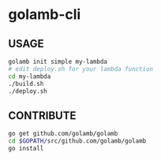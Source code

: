 # golamb-cli

## USAGE

```sh
golamb init simple my-lambda
# edit deploy.sh for your lambda function
cd my-lambda
./build.sh
./deploy.sh
```

## CONTRIBUTE

```sh
go get github.com/golamb/golamb
cd $GOPATH/src/github.com/golamb/golamb
go install
```
